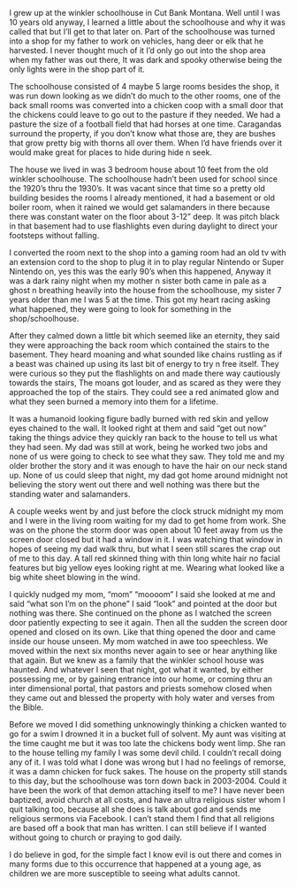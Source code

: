 
I grew up at the winkler schoolhouse in Cut Bank Montana. Well until I was 10 years old anyway, I learned a little about the schoolhouse and why it was called that but I’ll get to that later on. 
Part of the schoolhouse was turned into a shop for my father to work on vehicles, hang deer or elk that he harvested. 
I never thought much of it I’d only go out into the shop area when my father was out there, It was dark and spooky otherwise being the only lights were in the shop part of it. 

The schoolhouse consisted of 4 maybe 5 large rooms besides the shop, it was run down looking as we didn’t do much to the other rooms, one of the back small rooms was converted into a chicken coop with a small door that the chickens could leave to go out to the pasture if they needed. 
We had a pasture the size of a football field that had horses at one time. Caragandas surround the property, if you don’t know what those are, they are bushes that grow pretty big with thorns all over them. When I’d have friends over it would make great for places to hide during hide n seek. 

The house we lived in was 3 bedroom house about 10 feet from the old winkler schoolhouse. The schoolhouse hadn’t been used for school since the 1920’s thru the 1930’s. 
It was vacant since that time so a pretty old building besides the rooms I already mentioned, it had a basement or old boiler room, when it rained we would get salamanders in there because there was constant water on the floor about 3-12” deep. It was pitch black in that basement had to use flashlights even during daylight to direct your footsteps without falling. 

I converted the room next to the shop into a gaming room had an old tv with an extension cord to the shop to plug it in to play regular Nintendo or Super Nintendo on, yes this was the early 90’s when this happened, Anyway it was a dark rainy night when my mother n sister both came in pale as a ghost n breathing heavily into the house from the schoolhouse, my sister 7 years older than me I was 5 at the time. This got my heart racing asking what happened, they were going to look for something in the shop/schoolhouse. 

After they calmed down a little bit which seemed like an eternity, they said they were approaching the back room which contained the stairs to the basement. They heard moaning and what sounded like chains rustling as if a beast was chained up using its last bit of energy to try n free itself. 
They were curious so they put the flashlights on and made there way cautiously towards the stairs, The moans got louder, and as scared as they were they approached the top of the stairs. They could see a red animated glow and what they seen burned a memory into them for a lifetime.

It was a humanoid looking figure badly burned with red skin and yellow eyes chained to the wall. It looked right at them and said “get out now” taking the things advice they quickly ran back to the house to tell us what they had seen. My dad was still at work, being he worked two jobs and none of us were going to check to see what they saw.
They told me and my older brother the story and it was enough to have the hair on our neck stand up. 
None of us could sleep that night, my dad got home around midnight not believing the story went out there and well nothing was there but the standing water and salamanders.

A couple weeks went by and just before the clock struck midnight my mom and I were in the living room waiting for my dad to get home from work. She was on the phone the storm door was open about 10 feet away from us the screen door closed but it had a window in it. 
I was watching that window in hopes of seeing my dad walk thru, but what I seen still scares the crap out of me to this day. A tall red skinned thing with thin long white hair no facial features but big yellow eyes looking right at me. Wearing what looked like a big white sheet blowing in the wind. 

I quickly nudged my mom, “mom” “moooom” I said she looked at me and said “what son I’m on the phone” I said “look” and pointed at the door but nothing was there. 
She continued on the phone as I watched the screen door patiently expecting to see it again. Then all the sudden the screen door opened and closed on its own. Like that thing opened the door and came inside our house unseen. 
My mom watched in awe too speechless. We moved within the next six months never again to see or hear anything like that again. But we knew as a family that the winkler school house was haunted. And whatever I seen that night, got what it wanted, by either possessing me, or by gaining entrance into our home, or coming thru an inter dimensional portal, that pastors and priests somehow closed when they came out and blessed the property with holy water and verses from the Bible.

Before we moved I did something unknowingly thinking a chicken wanted to go for a swim I drowned it in a bucket full of solvent. My aunt was visiting at the time caught me but it was too late the chickens body went limp. She ran to the house telling my family I was some devil child. 
I couldn’t recall doing any of it.
I was told what I done was wrong but I had no feelings of remorse, it was a damn chicken for fuck sakes. 
The house on the property still stands to this day, but the schoolhouse was torn down back in 2003-2004. 
 Could it have been the work of that demon attaching itself to me? I have never been baptized, avoid church at all costs, and have an ultra religious sister whom I quit talking too, because all she does is talk about god and sends me religious sermons via Facebook. I can’t stand them I find that all religions are based off a book that man has written. I can still believe if I wanted without going to church or praying to god daily. 

I do believe in god, for the simple fact I know evil is out there and comes in many forms due to this occurrence that happened at a young age, as children we are more susceptible to seeing what adults cannot.